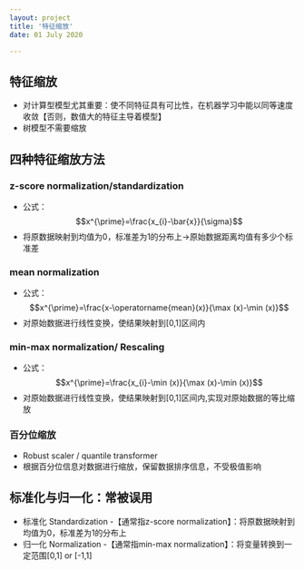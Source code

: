```yaml
---
layout: project
title: '特征缩放'
date: 01 July 2020

---
```


## 特征缩放
- 对计算型模型尤其重要：使不同特征具有可比性，在机器学习中能以同等速度收敛【否则，数值大的特征主导着模型】
- 树模型不需要缩放

## 四种特征缩放方法
### z-score normalization/standardization
- 公式：$$x^{\prime}=\frac{x_{i}-\bar{x}}{\sigma}$$
- 将原数据映射到均值为0，标准差为1的分布上->原始数据距离均值有多少个标准差

### mean normalization
- 公式：$$x^{\prime}=\frac{x-\operatorname{mean}(x)}{\max (x)-\min (x)}$$
- 对原始数据进行线性变换，使结果映射到[0,1]区间内
 
### min-max normalization/ Rescaling
- 公式：$$x^{\prime}=\frac{x_{i}-\min (x)}{\max (x)-\min (x)}$$
- 对原始数据进行线性变换，使结果映射到[0,1]区间内,实现对原始数据的等比缩放

### 百分位缩放
- Robust scaler / quantile transformer
- 根据百分位信息对数据进行缩放，保留数据排序信息，不受极值影响

## 标准化与归一化：常被误用
- 标准化 Standardization
 -【通常指z-score normalization】：将原数据映射到均值为0，标准差为1的分布上
- 归一化 Normalization
 -【通常指min-max normalization】：将变量转换到一定范围[0,1] or [-1,1]

